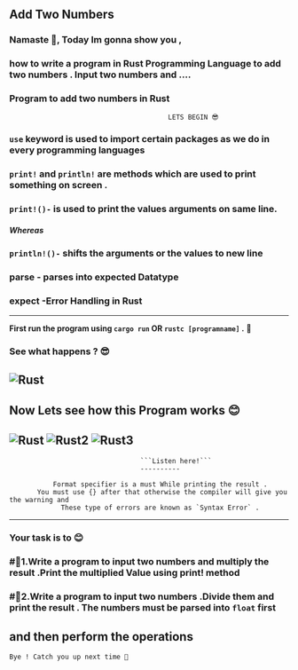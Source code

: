 

## Add Two Numbers 
### Namaste 🙏, Today Im gonna show you ,
### how to write a program in Rust Programming Language  to add two numbers . Input two numbers and ....
### Program to add two numbers in Rust 
```
                                        LETS BEGIN 😎
```

### **`use`** keyword is used to import certain packages as we do in every programming languages 
### `print!` and `println!` are methods which are used to print something on screen . 
### `print!()-` is used to print the values arguments  on same line.
#### *Whereas*
### `println!()-` shifts the arguments or the values to new line
### **parse** - parses into expected Datatype
### **expect** -Error Handling in Rust 
----
**First run the program using `cargo run` OR `rustc [programname]` .** 🚀
### See what happens ? 😎
![Rust](https://user-images.githubusercontent.com/93813737/159103064-d4314581-6355-4a03-9fc0-ba83e13c961c.png)
----
## Now Lets see how this Program works 😊
![Rust](https://user-images.githubusercontent.com/93813737/159105604-a9269b7c-4186-49eb-b976-d397d39c5299.jpeg)
![Rust2](https://user-images.githubusercontent.com/93813737/159105625-55d6a238-f315-4da9-a30d-dfab7b65fd3f.jpeg)
![Rust3](https://user-images.githubusercontent.com/93813737/159105665-7cea27fa-06bd-4c68-b4a5-7f66c0393f48.jpeg)
----
                                     ```Listen here!```
                                     ----------

               Format specifier is a must While printing the result .
           You must use {} after that otherwise the compiler will give you the warning and
                 These type of errors are known as `Syntax Error` .
----
### Your task is to 😊
### #🌿1.Write a program to input two numbers and multiply the result .Print the multiplied Value using print! method 
### #🌿2.Write a program to input two  numbers .Divide them and print the result . The numbers must be parsed into **`float`** first 
and then perform the operations  
--- 
```
Bye ! Catch you up next time 🤗 
```
